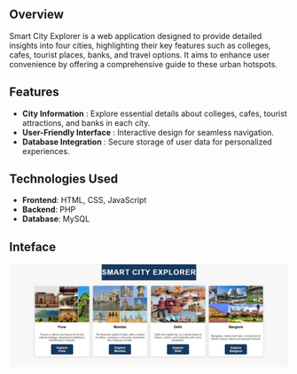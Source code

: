 ## Overview
Smart City Explorer is a web application designed to provide detailed insights into four cities, highlighting their key features such as colleges, cafes, tourist places, banks, and travel options. It aims to enhance user convenience by offering a comprehensive guide to these urban hotspots.

## Features

- **City Information** : Explore essential details about colleges, cafes, tourist attractions, and banks in each city.
- **User-Friendly Interface** : Interactive design for seamless navigation.
- **Database Integration** : Secure storage of user data for personalized experiences.

## Technologies Used

- **Frontend**: HTML, CSS, JavaScript
- **Backend**: PHP
- **Database**: MySQL

## Inteface

![RFM Analysis](https://github.com/aishwaryakatare/Smart-City-Explorer/blob/8e6fbe2680727150cf1036e93d370f4431a443c2/smart%20city/Images/b.png)
